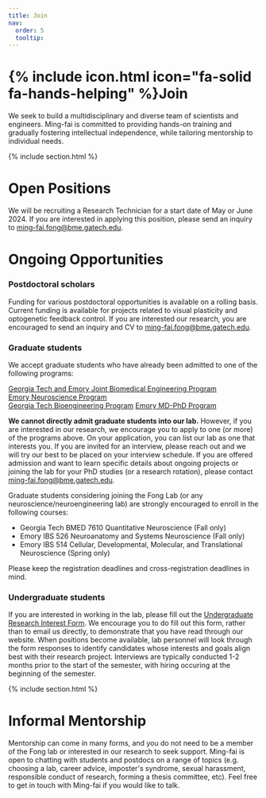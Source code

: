 ```yaml
---
title: Join
nav:
  order: 5
  tooltip: 
---
```


# {% include icon.html icon="fa-solid fa-hands-helping" %}Join

We seek to build a multidisciplinary and diverse team of scientists and engineers.  Ming-fai is committed to providing hands-on training and gradually fostering intellectual independence, while tailoring mentorship to individual needs.

{% include section.html %}

# Open Positions

We will be recruiting a Research Technician for a start date of May or June 2024.  If you are interested in applying this position, please send an inquiry to [ming-fai.fong@bme.gatech.edu](mailto:ming-fai.fong@bme.gatech.edu).


# Ongoing Opportunities

<!--### Staff Positions
Technician positions open up every 1-2 years.  If you are interested in learning about future opportunities or anticipated hiring timelines, please send an inquiry to [ming-fai.fong@bme.gatech.edu](mailto:ming-fai.fong@bme.gatech.edu).-->

### Postdoctoral scholars
Funding for various postdoctoral opportunities is available on a rolling basis.  Current funding is available for projects related to visual plasticity and optogenetic feedback control.  If you are interested our research, you are encouraged to send an inquiry and CV to [ming-fai.fong@bme.gatech.edu](mailto:ming-fai.fong@bme.gatech.edu).

### Graduate students
We accept graduate students who have already been admitted to one of the following programs: 

[Georgia Tech and Emory Joint Biomedical Engineering Program](https://bme.gatech.edu/bme/georgia-tech-emory-bme-phd-program) <br>
[Emory Neuroscience Program](https://biomed.emory.edu/PROGRAM_SITES/NS/) <br>
[Georgia Tech Bioengineering Program](https://bioengineering.gatech.edu/)
[Emory MD-PhD Program](https://med.emory.edu/MDPHD/)

**We cannot directly admit graduate students into our lab.** However, if you are interested in our research, we encourage you to apply to one (or more) of the programs above.  On your application, you can list our lab as one that interests you.  If you are invited for an interview, please reach out and we will try our best to be placed on your interview schedule.  If you are offered admission and want to learn specific details about ongoing projects or joining the lab for your PhD studies (or a research rotation), please contact [ming-fai.fong@bme.gatech.edu](mailto:ming-fai.fong@bme.gatech.edu).

Graduate students considering joining the Fong Lab (or any neuroscience/neuroengineering lab) are strongly encouraged to enroll in the following courses:
- Georgia Tech BMED 7610 Quantitative Neuroscience (Fall only)
- Emory IBS 526 Neuroanatomy and Systems Neuroscience (Fall only)
- Emory IBS 514 Cellular, Developmental, Molecular, and Translational Neuroscience (Spring only)

Please keep the registration deadlines and cross-registration deadlines in mind.

### Undergraduate students
If you are interested in working in the lab, please fill out the [Undergraduate Research Interest Form](https://forms.office.com/r/QD7qYbh2Et).  We encourage you to do fill out this form, rather than to email us directly, to demonstrate that you have read through our website.  When positions become available, lab personnel will look through the form responses to identify candidates whose interests and goals align best with their research project.  Interviews are typically conducted 1-2 months prior to the start of the semester, with hiring occuring at the beginning of the semester.

{% include section.html %}

# Informal Mentorship

Mentorship can come in many forms, and you do not need to be a member of the Fong lab or interested in our research to seek support.  Ming-fai is open to chatting with students and postdocs on a range of topics (e.g. choosing a lab, career advice, imposter's syndrome, sexual harassment, responsible conduct of research, forming a thesis committee, etc).  Feel free to get in touch with Ming-fai if you would like to talk.
